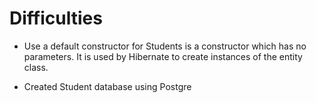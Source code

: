 # Difficulties

- Use a default constructor for Students is a constructor which has no parameters. It is used by Hibernate to create instances of the entity class.

- Created Student database using Postgre